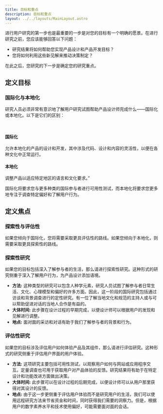 ```yaml
---
title: 目标和重点
description: 目标和重点
layout: ../../layouts/MainLayout.astro
---
```


进行用户研究的第一步也是最重要的一步是对您的目标有一个明确的愿景。在进行研究之前，您应该能够回答以下问题：

- 研究结果将如何帮助您实现产品设计和产品开发目标？
- 您将如何利用这些新见解来推动决策制定？

在此之后，您研究的下一步是确定您的研究重点。

## 定义目标

### 国际化与本地化

研究人员必须非常有意识地了解用户研究试图帮助产品设计师完成什么——国际化或本地化。以下是它们的区别：

<br/>
<div class="boxcontainer">
<div class="highlightbox">
    <h4>国际化</h4>
    <p>允许本地化的产品的设计和开发，其中涉及代码、设计和内容的灵活性，以便在各种文化中正常运行。</p>
</div>

<div class="highlightbox">
    <h4>本地化</h4>
    <p>调整产品以适应特定地区的语言和文化要求。”</p>
</div>
</div>

国际化将要求您与更多种类的国际参与者进行可用性测试，而本地化将要求您更多地专注于调查特定偏好和了解用户行为。

## 定义焦点

### 探索性与评估性

如果您倾向于国际化，您将需要采取更具评估性的路线。如果您倾向于本地化，则需要采取更具探索性的路线。

### 探索性研究

如果您的目标包括深入了解参与者的生活，那么请进行探索性研究。这种形式的研究侧重于深入了解用户行为，为产品设计添加语境。

- **方法:** 这种类型的研究可以包含人种学元素，研究人员试图了解参与者日常生活、文化、心理模型和偏好的许多方面。因此，这一阶段的国际研究包括通过访谈和背景调查进行的定性研究。有一位了解当地文化和规范的主持人或与可以帮助促进对话的当地人合作是有益的。
- **大体时间:** 此步骤在设计过程的早期完成，以便设计师可以根据用户的发现和见解进行调整。
- **地点:** 面对面的采访和对话有助于我们了解参与者的背景和行为。

### 评估性研究

如果您的目标涉及评估用户如何体验产品及其组件，那么请进行评估研究。这种形式的研究侧重于评估用户界面的用户体验。

- **方法:** 这项研究主要包括可用性测试，以观察用户如何与网站或应用程序交互。定量调查也可用于获取用户对产品体验的反馈。研究结果将有助于在特定设计和功能改进方面做出决策。
- **大体时间:** 此步骤可以在设计过程的后期完成，以便设计师可以从用户那里获得对其设计的反馈。
- **地点:** 由于这一步更侧重于评估用户体验而不是研究用户的生活，我们可以使用远程研究方法来节省资金和时间，同时获得我们需要的洞察力。但是，根据用户的数字素养水平和技术使用偏好，可能需要面对面的会话。